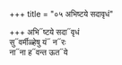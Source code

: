 +++
title = "०५ अभिष्टये सदावृधं"

+++
अभि᳓ष्टये सदा᳓वृधं  
सु᳓वर्मीळ्हेषु यं᳓ न᳓रः  
ना᳓ना ह᳓वन्त ऊत᳓ये